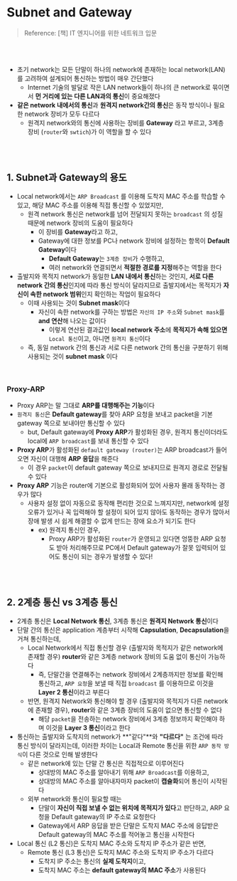# Subnet and Gateway

> Reference: [책] IT 엔지니어를 위한 네트워크 입문

<br>

<br>

- 초기 network는 모든 단말이 하나의 network에 존재하는 local network(LAN)를 고려하여 설계되어 통신하는 방법이 매우 간단했다
  - Internet 기술의 발달로 작은 LAN network들이 하나의 큰 network로 묶이면서 **먼 거리에 있는 다른 LAN과의 통신**이 중요해졌다
- **같은 network 내에서의 통신**과 **원격지 network간의 통신**은 동작 방식이나 필요한 network 장비가 모두 다르다
  - 원격지 network와의 통신에 사용하는 장비를 **Gateway** 라고 부르고, 3계층 장비 (`router`와 `swtich`)가 이 역할을 할 수 있다

<br>

<br>

## 1. Subnet과 Gateway의 용도

- Local network에서는 `ARP Broadcast` 를 이용해 도착지 MAC 주소를 학습할 수 있고, 해당 MAC 주소를 이용해 직접 통신할 수 있었지만,
  - 원격 network 통신은 network를 넘어 전달되지 못하는 `broadcast` 의 성질 때문에 network 장비의 도움이 필요하다
    - 이 장비를 **Gateway**라고 하고,
    - Gateway에 대한 정보를 PC나 network 장비에 설정하는 항목이 **Default Gateway**이다
      - **Default Gateway**는 `3계층 장비`가 수행하고,
      - 여러 network와 연결되면서 **적절한 경로를 지정**해주는 역할을 한다
- 출발지와 목적지 network가 동일한 **LAN 내에서 통신**하는 것인지, **서로 다른 network 간의 통신**인지에 따라 통신 방식이 달라지므로 출발지에서는 목적지가 **자신이 속한 network 범위**인지 확인하는 작업이 필요하다
  - 이때 사용되는 것이 **Subnet mask**이다
    - 자신이 속한 network를 구하는 방법은 `자신의 IP 주소`와 `Subnet mask`를 **and 연산**해 나오는 값이다
      - 이렇게 연산된 결과값인 **local network 주소**에 **목적지가 속해 있으면** `Local 통신`이고, 아니면 `원격지 통신`이다
  - 즉, 동일 network 간의 통신과 서로 다른 network 간의 통신을 구분하기 위해 사용되는 것이 **subnet mask** 이다

<br>

### Proxy-ARP

- Proxy ARP는 말 그대로 **ARP를 대행해주는 기능**이다
- `원격지 통신`은 **Default gateway**를 찾아 ARP 요청을 보내고 packet을 기본 gateway 쪽으로 보내야만 통신할 수 있다
  - but, Default gateway에 **Proxy ARP**가 활성화된 경우, 원격지 통신이더라도 local에 `ARP broadcast`를 보내 통신할 수 있다
- **Proxy ARP**가 활성화된 `default gateway (router)`는 ARP broadcast가 들어오면 자신이 대행해 **ARP 응답**을 해준다
  - 이 경우 `packet`이 default gateway 쪽으로 보내지므로 원격지 경로로 전달될 수 있다
- **Proxy ARP** 기능은 router에 기본으로 활성화되어 있어 사용자 몰래 동작하는 경우가 많다
  - 사용자 설정 없이 자동으로 동작해 편리한 것으로 느껴지지만, network에 설정 오류가 있거나 꼭 입력해야 할 설정이 되어 있지 않아도 동작하는 경우가 많아서 장애 발생 시 쉽게 해결할 수 없게 만드는 장애 요소가 되기도 한다
    - ex) 원격지 통신인 경우,
      - Proxy ARP가 활성화된 `router`가 운영되고 있다면 엉뚱한 ARP 요청도 받아 처리해주므로 PC에서 Default gateway가 잘못 입력되어 있어도 통신이 되는 경우가 발생할 수 있다!

<br>

<br>

## 2. 2계층 통신 vs 3계층 통신

- 2계층 통신은 **Local Network 통신**, 3계층 통신은 **원격지 Network 통신**이다
- 단말 간의 통신은 application 계층부터 시작해 **Capsulation**, **Decapsulation**을 거쳐 통신하는데,
  - Local Network에서 직접 통신할 경우 (출발지와 목적지가 같은 network에 존재할 경우) **router**와 같은 3계층 network 장비의 도움 없이 통신이 가능하다
    - 즉, 단말간을 연결해주는 network 장비에서 2계층까지만 정보를 확인해 통신하고, `ARP 요청`을 보낼 때 직접 `broadcast` 를 이용하므로 이것을 **Layer 2 통신**이라고 부른다
  - 반면, 원격지 Network와 통신해야 할 경우 (출발지와 목적지가 다른 network에 존재할 경우), **router**와 같은 3계층 장비의 도움이 없으면 통신할 수 없다
    - 해당 `packet`을 전송하는 network 장비에서 3계층 정보까지 확인해야 하며 이것을 **Layer 3 통신**이라고 한다
- 통신하는 출발지와 도착지의 network가 **"같다"**와 **"다르다"** 는 조건에 따라 통신 방식이 달라지는데, 이러한 차이는 Local과 Remote 통신을 위한 `ARP 동작 방식`이 다른 것으로 인해 발생한다
  - 같은 network에 있는 단말 간 통신은 직접적으로 이루어진다
    - 상대방의 MAC 주소를 알아내기 위해 `ARP Broadcast`를 이용하고,
    - 상대방의 MAC 주소를 알아내자마자 packet이 **캡슐화**되어 통신이 시작된다
  - 외부 network와 통신이 필요할 때는
    - 단말이 **자신이 직접 보낼 수 없는 위치에 목적지가 있다**고 판단하고, ARP 요청을 Default gateway의 IP 주소로 요청한다
    - Gateway에서 ARP 응답을 받은 단말은 도착지 MAC 주소에 응답받은 Default gateway의 MAC 주소를 적어놓고 통신을 시작한다
- Local 통신 (L2 통신)은 도착지 MAC 주소와 도착지 IP 주소가 같은 반면,
  - Remote 통신 (L3 통신)은 도착지 MAC 주소와 도착지 IP 주소가 다르다
    - 도착지 IP 주소는 통신의 **실제 도착지**이고,
    - 도착지  MAC 주소는 **default gateway의 MAC 주소**가 사용된다
